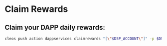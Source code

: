Claim Rewards
=============

## Claim your DAPP daily rewards:
```bash
cleos push action dappservices claimrewards "[\"$DSP_ACCOUNT\"]" -p $DSP_ACCOUNT
```

